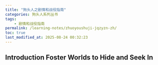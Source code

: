 ```yaml
---
title: "狗头人之剧情和战役指南"
categories: 狗头人系列丛书
tags:
    - 剧情和战役指南
permalink: /learning-notes/zhuoyoushuji-jqzyzn-zh/
toc: true
last_modified_at: 2025-08-24 00:32:23
---
```


## Introduction Foster Worlds to Hide and Seek In




